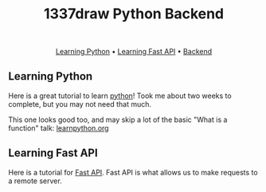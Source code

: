 <div align="center">
	<div>
		<h1>1337draw Python Backend</h1>
	</div>

<br>

[Learning Python](#learning-python) •
[Learning Fast API](#learning-fast-api) •
[Backend](#backend)

</div>

## Learning Python

Here is a great tutorial to learn [python](https://www.freecodecamp.org/learn/scientific-computing-with-python/)! Took me about two weeks to complete, but you may not need that much.

This one looks good too, and may skip a lot of the basic "What is a function" talk: [learnpython.org](https://www.learnpython.org/)

## Learning Fast API

Here is a tutorial for [Fast API](https://fastapi.tiangolo.com/tutorial/). Fast API is what allows us to make requests to a remote server.
